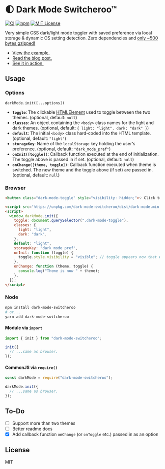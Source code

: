 # 🌓 Dark Mode Switcheroo™

[![CI](https://github.com/jakejarvis/dark-mode/actions/workflows/ci.yml/badge.svg)](https://github.com/jakejarvis/dark-mode/actions/workflows/ci.yml)
[![npm](https://img.shields.io/npm/v/dark-mode-switcheroo?logo=npm)](https://www.npmjs.com/package/dark-mode-switcheroo)
[![MIT License](https://img.shields.io/github/license/jakejarvis/dark-mode?color=violet)](LICENSE)

Very simple CSS dark/light mode toggler with saved preference via local storage & dynamic OS setting detection. Zero dependencies and [only ~500 bytes gzipped!](https://bundlephobia.com/package/dark-mode-switcheroo)

- [View the example.](https://jakejarvis.github.io/dark-mode/)
- [Read the blog post.](https://jarv.is/notes/dark-mode/)
- [See it in action.](https://jarv.is/)

## Usage

### Options

`darkMode.init([...options])`

- **`toggle`**: The clickable [HTMLElement](https://developer.mozilla.org/en-US/docs/Web/API/HTMLElement) used to toggle between the two themes. (optional, default: `null`)
- **`classes`**: An object containing the `<body>` class names for the light and dark themes. (optional, default: `{ light: "light", dark: "dark" }`)
- **`default`**: The initial `<body>` class hard-coded into the HTML template. (optional, default: `"light"`)
- **`storageKey`**: Name of the `localStorage` key holding the user's preference. (optional, default: `"dark_mode_pref"`)
- **`onInit([toggle])`**: Callback function executed at the end of initialization. The toggle above is passed in if set. (optional, default: `null`)
- **`onChange([theme, toggle])`**: Callback function executed when theme is switched. The new theme and the toggle above (if set) are passed in. (optional, default: `null`)

### Browser

```html
<button class="dark-mode-toggle" style="visibility: hidden;">💡 Click to see the light... or not.</button>

<script src="https://unpkg.com/dark-mode-switcheroo/dist/dark-mode.min.js"></script>
<script>
  window.darkMode.init({
    toggle: document.querySelector(".dark-mode-toggle"),
    classes: {
      light: "light",
      dark: "dark",
    },
    default: "light",
    storageKey: "dark_mode_pref",
    onInit: function (toggle) {
      toggle.style.visibility = "visible"; // toggle appears now that we know JS is enabled
    },
    onChange: function (theme, toggle) {
      console.log("Theme is now " + theme);
    },
  });
</script>
```

### Node

```bash
npm install dark-mode-switcheroo
# or...
yarn add dark-mode-switcheroo
```

#### Module via `import`

```js
import { init } from "dark-mode-switcheroo";

init({
  // ...same as browser.
});
```

#### CommonJS via `require()`

```js
const darkMode = require("dark-mode-switcheroo");

darkMode.init({
  // ...same as browser.
});
```

## To-Do

- [ ] Support more than two themes
- [ ] Better readme docs
- [x] Add callback function `onChange` (or `onToggle` etc.) passed in as an option

## License

MIT
